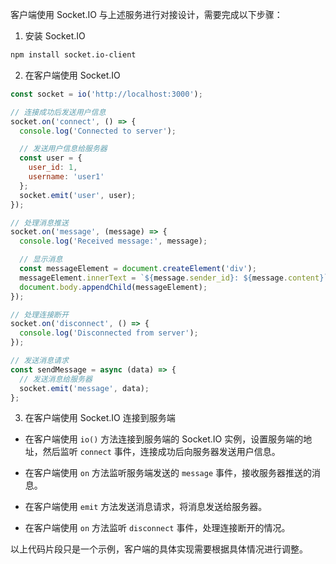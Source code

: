 客户端使用 Socket.IO 与上述服务进行对接设计，需要完成以下步骤：

1. 安装 Socket.IO

```bash
npm install socket.io-client
```

2. 在客户端使用 Socket.IO

```javascript
const socket = io('http://localhost:3000');

// 连接成功后发送用户信息
socket.on('connect', () => {
  console.log('Connected to server');

  // 发送用户信息给服务器
  const user = {
    user_id: 1,
    username: 'user1'
  };
  socket.emit('user', user);
});

// 处理消息推送
socket.on('message', (message) => {
  console.log('Received message:', message);

  // 显示消息
  const messageElement = document.createElement('div');
  messageElement.innerText = `${message.sender_id}: ${message.content}`;
  document.body.appendChild(messageElement);
});

// 处理连接断开
socket.on('disconnect', () => {
  console.log('Disconnected from server');
});

// 发送消息请求
const sendMessage = async (data) => {
  // 发送消息给服务器
  socket.emit('message', data);
};
```

3. 在客户端使用 Socket.IO 连接到服务端

- 在客户端使用 `io()` 方法连接到服务端的 Socket.IO 实例，设置服务端的地址，然后监听 `connect` 事件，连接成功后向服务器发送用户信息。

- 在客户端使用 `on` 方法监听服务端发送的 `message` 事件，接收服务器推送的消息。

- 在客户端使用 `emit` 方法发送消息请求，将消息发送给服务器。

- 在客户端使用 `on` 方法监听 `disconnect` 事件，处理连接断开的情况。

以上代码片段只是一个示例，客户端的具体实现需要根据具体情况进行调整。